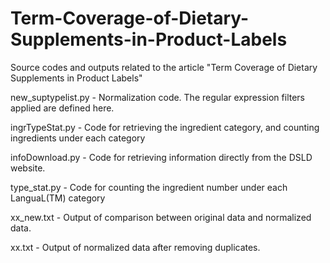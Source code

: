 # Term-Coverage-of-Dietary-Supplements-in-Product-Labels
Source codes and outputs related to the article "Term Coverage of Dietary Supplements in Product Labels"

new_suptypelist.py - Normalization code. The regular expression filters applied are defined here.

ingrTypeStat.py - Code for retrieving the ingredient category, and counting ingredients under each category

infoDownload.py - Code for retrieving information directly from the DSLD website.

type_stat.py - Code for counting the ingredient number under each LanguaL(TM) category

xx_new.txt - Output of comparison between original data and normalized data.

xx.txt - Output of normalized data after removing duplicates.
